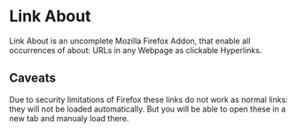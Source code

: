 # Link About

Link About is an uncomplete Mozilla Firefox Addon, that enable all 
occurrences of about: URLs in any Webpage as clickable Hyperlinks.

## Caveats

Due to security limitations of Firefox these links do not work as
normal links:  they will not be loaded automatically. But you will
be able to open these in a new tab and manualy load there.

